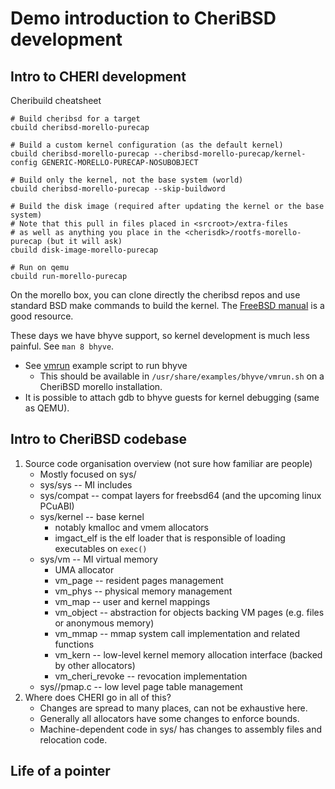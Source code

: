 # Demo introduction to CheriBSD development

## Intro to CHERI development

Cheribuild cheatsheet
```
# Build cheribsd for a target
cbuild cheribsd-morello-purecap

# Build a custom kernel configuration (as the default kernel)
cbuild cheribsd-morello-purecap --cheribsd-morello-purecap/kernel-config GENERIC-MORELLO-PURECAP-NOSUBOBJECT

# Build only the kernel, not the base system (world)
cbuild cheribsd-morello-purecap --skip-buildword

# Build the disk image (required after updating the kernel or the base system)
# Note that this pull in files placed in <srcroot>/extra-files
# as well as anything you place in the <cherisdk>/rootfs-morello-purecap (but it will ask)
cbuild disk-image-morello-purecap

# Run on qemu
cbuild run-morello-purecap
```

On the morello box, you can clone directly the cheribsd repos and use standard BSD make commands
to build the kernel.
The [FreeBSD manual](https://docs.freebsd.org/en/books/developers-handbook/kernelbuild/) is a good resource.

These days we have bhyve support, so kernel development is much less painful. See `man 8 bhyve`.
 - See [vmrun](https://github.com/CTSRD-CHERI/cheribsd/blob/dev/share/examples/bhyve/vmrun.sh) example script to run bhyve
   - This should be available in `/usr/share/examples/bhyve/vmrun.sh` on a CheriBSD morello installation.
 - It is possible to attach gdb to bhyve guests for kernel debugging (same as QEMU).

## Intro to CheriBSD codebase

 1. Source code organisation overview (not sure how familiar are people)
    - Mostly focused on sys/
    - sys/sys -- MI includes
    - sys/compat -- compat layers for freebsd64 (and the upcoming linux PCuABI)
    - sys/kernel -- base kernel
      - notably kmalloc and vmem allocators
      - imgact_elf is the elf loader that is responsible of loading executables on `exec()`
    - sys/vm -- MI virtual memory
      - UMA allocator
      - vm_page -- resident pages management
      - vm_phys -- physical memory management
      - vm_map -- user and kernel mappings
      - vm_object -- abstraction for objects backing VM pages (e.g. files or anonymous memory)
      - vm_mmap -- mmap system call implementation and related functions
      - vm_kern -- low-level kernel memory allocation interface (backed by other allocators)
      - vm\_cheri\_revoke -- revocation implementation
    - sys/<arch>/pmap.c -- low level page table management
 2. Where does CHERI go in all of this?
    - Changes are spread to many places, can not be exhaustive here.
    - Generally all allocators have some changes to enforce bounds.
    - Machine-dependent code in sys/<arch> has changes to assembly files and relocation code.

## Life of a pointer

